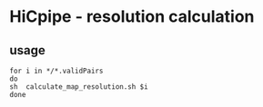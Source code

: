 # HiCpipe - resolution calculation
## usage 
```shell
for i in */*.validPairs
do
sh  calculate_map_resolution.sh $i
done
```
